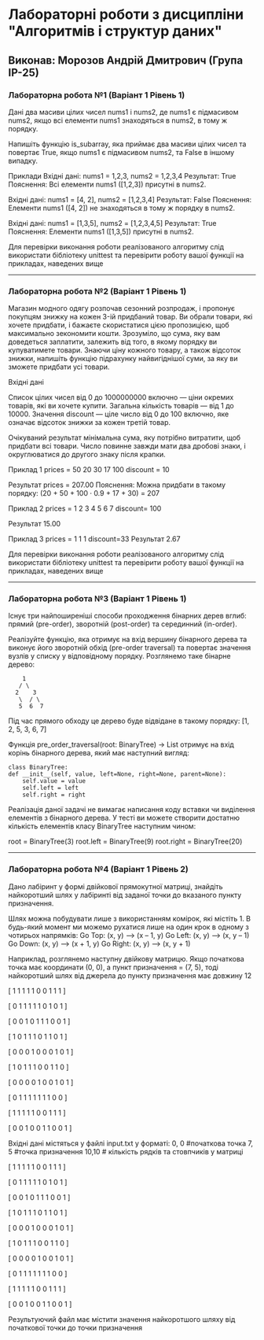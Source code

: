 # Лабораторні роботи з дисципліни "Алгоритмів і структур даних"

## Виконав: Морозов Андрій Дмитрович (Група ІР-25)

### Лабораторна робота №1 (Варіант 1 Рівень 1)

Дані два масиви цілих чисел nums1 і nums2, де nums1 є підмасивом nums2, якщо всі елементи nums1 знаходяться в nums2, в тому ж порядку.

Напишіть функцію is_subarray, яка приймає два масиви цілих чисел та повертає True, якщо nums1 є підмасивом nums2, та False в іншому випадку.

Приклади Вхідні дані: nums1 = 1,2,3, nums2 = 1,2,3,4 Результат: True Пояснення: Всі елементи nums1 ([1,2,3]) присутні в nums2.

Вхідні дані: nums1 = [4, 2], nums2 = [1,2,3,4] Результат: False Пояснення: Елементи nums1 ([4, 2]) не знаходяться в тому ж порядку в nums2.

Вхідні дані: nums1 = [1,3,5], nums2 = [1,2,3,4,5] Результат: True Пояснення: Елементи nums1 ([1,3,5]) присутні в nums2.

Для перевірки виконання роботи реалізованого алгоритму слід використати бібліотеку unittest та перевірити роботу вашої функції на прикладах, наведених вище

***
### Лабораторна робота №2 (Варіант 1 Рівень 1)

Магазин модного одягу розпочав сезонний розпродаж, i пропонує покупцям знижку на кожен 3-iй придбаний товар. Ви обрали товари, якi хочете придбати, i бажаєте скористатися цiєю пропозицiєю, щоб максимально зекономити кошти. Зрозумiло, що сума, яку вам доведеться заплатити, залежить вiд того, в якому порядку ви купуватимете товари. Знаючи цiну кожного товару, а також вiдсоток знижки, напишіть функцію підрахунку найвигiднiшої суми, за яку ви зможете придбати усi товари.

Вхiднi данi

Список цiлих чисел вiд 0 до 1000000000 включно — цiни окремих товарiв, якi ви хочете купити. Загальна кiлькiсть товарiв — вiд 1 до 10000. Значення discount — цiле число вiд 0 до 100 включно, яке означає вiдсоток знижки за кожен третiй товар.

Очікуваний результат мiнiмальна сума, яку потрiбно витратити, щоб придбати всi товари. Число повинне завжди мати два дробовi знаки, i округлюватися до другого знаку пiсля крапки.

Приклад 1 prices = 50 20 30 17 100 discount = 10

Результат prices = 207.00 Пояснення: Можна придбати в такому порядку: (20 + 50 + 100 · 0.9 + 17 + 30) = 207

Приклад 2 prices = 1 2 3 4 5 6 7 discount= 100

Результат 15.00

Приклад 3 prices = 1 1 1 discount=33 Результат 2.67

Для перевірки виконання роботи реалізованого алгоритму слід використати бібліотеку unittest та перевірити роботу вашої функції на прикладах, наведених вище

***
### Лабораторна робота №3 (Варіант 1 Рівень 1)

Існує три найпоширеніші способи проходження бінарних дерев вглиб: прямий (pre-order), зворотній (post-order) та серединний (in-order).

Реалізуйте функцію, яка отримує на вхід вершину бінарного дерева та виконує його зворотній обхід (pre-order traversal) та повертає значення вузлів у списку у відповідному порядку.
   Розглянемо таке бінарне дерево:

        1
       / \
      2    3
       \  / \
       5  6  7
Під час прямого обходу це дерево буде відвідане в такому порядку: [1, 2, 5, 3, 6, 7]

Функція pre_order_traversal(root: BinaryTree) -> List отримує на вхід корінь бінарного дерева, який має наступний вигляд:

    class BinaryTree:
    def __init__(self, value, left=None, right=None, parent=None):
        self.value = value
        self.left = left
        self.right = right

Реалізація даної задачі не вимагає написання коду вставки чи виділення елементів з бінарного дерева. У тесті ви можете створити достатню кількість елементів класу BinaryTree наступним чином:

root = BinaryTree(3)
root.left = BinaryTree(9)
root.right = BinaryTree(20)

***
### Лабораторна робота №4 (Варіант 1 Рівень 2)
Дано лабіринт у формі двійкової прямокутної матриці, знайдіть найкоротший шлях у лабіринті від заданої точки до вказаного пункту призначення.

Шлях можна побудувати лише з використанням комірок, які містіть 1.  В будь-який момент ми можемо рухатися лише на один крок в одному з чотирьох напрямків:
Go Top: (x, y) ——> (x – 1, y)
Go Left: (x, y) ——> (x, y – 1)
Go Down: (x, y) ——> (x + 1, y)
Go Right: (x, y) ——> (x, y + 1)

Наприклад, розглянемо наступну двійкову матрицю. Якщо початкова точка  має координати (0, 0), а  пункт призначення = (7, 5), тоді найкоротший шлях від джерела до пункту призначення має довжину 12

[ 1  1  1  1  1  0  0  1  1  1 ]

[ 0  1  1  1  1  1  0  1  0  1 ]

[ 0  0  1  0  1  1  1  0  0  1 ]

[ 1  0  1  1  1  0  1  1  0  1 ]

[ 0  0  0  1  0  0  0  1  0  1 ]

[ 1  0  1  1  1  0  0  1  1  0 ]

[ 0  0  0  0  1  0  0  1  0  1 ]

[ 0  1  1  1  1  1  1  1  0  0 ]

[ 1  1  1  1  1  0  0  1  1  1 ]

[ 0  0  1  0  0  1  1  0  0  1 ]

Вхідні дані містяться у файлі input.txt у форматі:
0, 0 #початкова точка
7, 5 #точка призначення
10,10 # кількість рядків та стовпчиків у матриці

[ 1  1  1  1  1  0  0  1  1  1 ]

[ 0  1  1  1  1  1  0  1  0  1 ]

[ 0  0  1  0  1  1  1  0  0  1 ]

[ 1  0  1  1  1  0  1  1  0  1 ]

[ 0  0  0  1  0  0  0  1  0  1 ]

[ 1  0  1  1  1  0  0  1  1  0 ]

[ 0  0  0  0  1  0  0  1  0  1 ]

[ 0  1  1  1  1  1  1  1  0  0 ]

[ 1  1  1  1  1  0  0  1  1  1 ]

[ 0  0  1  0  0  1  1  0  0  1 ]


Результуючий файл має містити значення найкоротшого шляху від початкової точки до точки призначення

